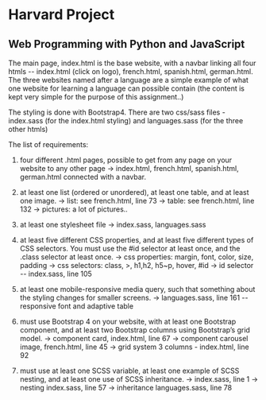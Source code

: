 # Harvard Project

## Web Programming with Python and JavaScript

The main page, index.html is the base website, with a navbar linking all four htmls -- index.html (click on logo), french.html, spanish.html, german.html. The three websites named after a language are a simple example of what one website for learning a language can possible contain (the content is kept very simple for the purpose of this assignment..)

The styling is done with Bootstrap4. There are two css/sass files - index.sass (for the index.html styling) and languages.sass (for the three other htmls)

The list of requirements:
1) four different .html pages, possible to get from any page on your website to any other page
-> index.html, french.html, spanish.html, german.html connected with a navbar.

2) at least one list (ordered or unordered), at least one table, and at least one image.
-> list: see french.html, line 73
-> table: see french.html, line 132
-> pictures: a lot of pictures..

3) at least one stylesheet file
-> index.sass, languages.sass

4) at least five different CSS properties, and at least five different types of CSS selectors. You must use the #id selector at least once, and the .class selector at least once.
-> css properties: margin, font, color, size, padding
-> css selectors: class, >, h1,h2, h5~p, hover, #id
-> id selector -- index.sass, line 105

5) at least one mobile-responsive media query, such that something about the styling changes for smaller screens.
-> languages.sass, line 161 -- responsive font and adaptive table

6) must use Bootstrap 4 on your website, with at least one Bootstrap component, and at least two Bootstrap columns  using Bootstrap’s grid model.
-> component card, index.html, line  67
-> component carousel image, french.html, line 45
-> grid system 3 columns - index.html, line 92

7) must use at least one SCSS variable, at least one example of SCSS nesting, and at least one use of SCSS inheritance.
-> index.sass, line 1
-> nesting index.sass, line 57
-> inheritance languages.sass, line 78
